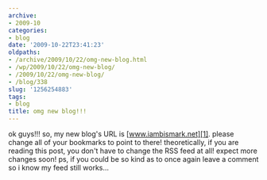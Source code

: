 ```yaml
---
archive:
- 2009-10
categories:
- blog
date: '2009-10-22T23:41:23'
oldpaths:
- /archive/2009/10/22/omg-new-blog.html
- /wp/2009/10/22/omg-new-blog/
- /2009/10/22/omg-new-blog/
- /blog/338
slug: '1256254883'
tags:
- blog
title: omg new blog!!!
---
```


ok guys!!! so, my new blog's URL is [www.iambismark.net][1]. please change
all of your bookmarks to point to there! theoretically, if you are reading
this post, you don't have to change the RSS feed at all! expect more
changes soon! ps, if you could be so kind as to once again leave a comment
so i know my feed still works...

[1]: http://www.iambismark.net/

